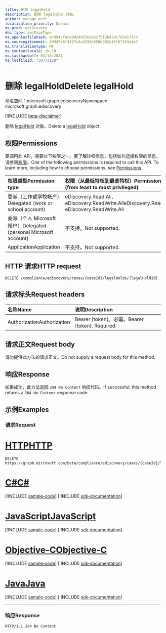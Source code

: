 ```yaml
---
title: 删除 legalHold
description: 删除 legalHold 对象。
author: mahage-msft
localization_priority: Normal
ms.prod: ediscovery
doc_type: apiPageType
ms.openlocfilehash: 84d94cf4ce0d340d36cb0cf5f2b478c70581f374
ms.sourcegitcommit: 40947e6f4337c8c4193d85bb862e15f67263e1e7
ms.translationtype: MT
ms.contentlocale: zh-CN
ms.lasthandoff: 03/13/2021
ms.locfileid: "50773128"
---
```

# <a name="delete-legalhold"></a><span data-ttu-id="25d1f-103">删除 legalHold</span><span class="sxs-lookup"><span data-stu-id="25d1f-103">Delete legalHold</span></span>

<span data-ttu-id="25d1f-104">命名空间：microsoft.graph.ediscovery</span><span class="sxs-lookup"><span data-stu-id="25d1f-104">Namespace: microsoft.graph.ediscovery</span></span>

[!INCLUDE [beta-disclaimer](../../includes/beta-disclaimer.md)]

<span data-ttu-id="25d1f-105">删除 [legalHold](../resources/ediscovery-legalhold.md) 对象。</span><span class="sxs-lookup"><span data-stu-id="25d1f-105">Delete a [legalHold](../resources/ediscovery-legalhold.md) object.</span></span>

## <a name="permissions"></a><span data-ttu-id="25d1f-106">权限</span><span class="sxs-lookup"><span data-stu-id="25d1f-106">Permissions</span></span>

<span data-ttu-id="25d1f-p101">要调用此 API，需要以下权限之一。要了解详细信息，包括如何选择权限的信息，请参阅[权限](/graph/permissions-reference)。</span><span class="sxs-lookup"><span data-stu-id="25d1f-p101">One of the following permissions is required to call this API. To learn more, including how to choose permissions, see [Permissions](/graph/permissions-reference).</span></span>

|<span data-ttu-id="25d1f-109">权限类型</span><span class="sxs-lookup"><span data-stu-id="25d1f-109">Permission type</span></span>|<span data-ttu-id="25d1f-110">权限（从最低特权到最高特权）</span><span class="sxs-lookup"><span data-stu-id="25d1f-110">Permissions (from least to most privileged)</span></span>|
|:---|:---|
|<span data-ttu-id="25d1f-111">委派（工作或学校帐户）</span><span class="sxs-lookup"><span data-stu-id="25d1f-111">Delegated (work or school account)</span></span>|<span data-ttu-id="25d1f-112">eDiscovery.Read.All、eDiscovery.ReadWrite.All</span><span class="sxs-lookup"><span data-stu-id="25d1f-112">eDiscovery.Read.All, eDiscovery.ReadWrite.All</span></span>|
|<span data-ttu-id="25d1f-113">委派（个人 Microsoft 帐户）</span><span class="sxs-lookup"><span data-stu-id="25d1f-113">Delegated (personal Microsoft account)</span></span>|<span data-ttu-id="25d1f-114">不支持。</span><span class="sxs-lookup"><span data-stu-id="25d1f-114">Not supported.</span></span>|
|<span data-ttu-id="25d1f-115">Application</span><span class="sxs-lookup"><span data-stu-id="25d1f-115">Application</span></span>|<span data-ttu-id="25d1f-116">不支持。</span><span class="sxs-lookup"><span data-stu-id="25d1f-116">Not supported.</span></span>|

## <a name="http-request"></a><span data-ttu-id="25d1f-117">HTTP 请求</span><span class="sxs-lookup"><span data-stu-id="25d1f-117">HTTP request</span></span>

<!-- {
  "blockType": "ignored"
}
-->

``` http
DELETE /compliance/ediscovery/cases/{caseId}/legalHolds/{legalHoldId}
```

## <a name="request-headers"></a><span data-ttu-id="25d1f-118">请求标头</span><span class="sxs-lookup"><span data-stu-id="25d1f-118">Request headers</span></span>

|<span data-ttu-id="25d1f-119">名称</span><span class="sxs-lookup"><span data-stu-id="25d1f-119">Name</span></span>|<span data-ttu-id="25d1f-120">说明</span><span class="sxs-lookup"><span data-stu-id="25d1f-120">Description</span></span>|
|:---|:---|
|<span data-ttu-id="25d1f-121">Authorization</span><span class="sxs-lookup"><span data-stu-id="25d1f-121">Authorization</span></span>|<span data-ttu-id="25d1f-p102">Bearer {token}。必需。</span><span class="sxs-lookup"><span data-stu-id="25d1f-p102">Bearer {token}. Required.</span></span>|

## <a name="request-body"></a><span data-ttu-id="25d1f-124">请求正文</span><span class="sxs-lookup"><span data-stu-id="25d1f-124">Request body</span></span>

<span data-ttu-id="25d1f-125">请勿提供此方法的请求正文。</span><span class="sxs-lookup"><span data-stu-id="25d1f-125">Do not supply a request body for this method.</span></span>

## <a name="response"></a><span data-ttu-id="25d1f-126">响应</span><span class="sxs-lookup"><span data-stu-id="25d1f-126">Response</span></span>

<span data-ttu-id="25d1f-127">如果成功，此方法返回 `204 No Content` 响应代码。</span><span class="sxs-lookup"><span data-stu-id="25d1f-127">If successful, this method returns a `204 No Content` response code.</span></span>

## <a name="examples"></a><span data-ttu-id="25d1f-128">示例</span><span class="sxs-lookup"><span data-stu-id="25d1f-128">Examples</span></span>

### <a name="request"></a><span data-ttu-id="25d1f-129">请求</span><span class="sxs-lookup"><span data-stu-id="25d1f-129">Request</span></span>


# <a name="http"></a>[<span data-ttu-id="25d1f-130">HTTP</span><span class="sxs-lookup"><span data-stu-id="25d1f-130">HTTP</span></span>](#tab/http)
<!-- {
  "blockType": "request",
  "name": "delete_legalhold"
}
-->

``` http
DELETE https://graph.microsoft.com/beta/compliance/ediscovery/cases/{caseId}/legalHolds/{legalholdId}
```
# <a name="c"></a>[<span data-ttu-id="25d1f-131">C#</span><span class="sxs-lookup"><span data-stu-id="25d1f-131">C#</span></span>](#tab/csharp)
[!INCLUDE [sample-code](../includes/snippets/csharp/delete-legalhold-csharp-snippets.md)]
[!INCLUDE [sdk-documentation](../includes/snippets/snippets-sdk-documentation-link.md)]

# <a name="javascript"></a>[<span data-ttu-id="25d1f-132">JavaScript</span><span class="sxs-lookup"><span data-stu-id="25d1f-132">JavaScript</span></span>](#tab/javascript)
[!INCLUDE [sample-code](../includes/snippets/javascript/delete-legalhold-javascript-snippets.md)]
[!INCLUDE [sdk-documentation](../includes/snippets/snippets-sdk-documentation-link.md)]

# <a name="objective-c"></a>[<span data-ttu-id="25d1f-133">Objective-C</span><span class="sxs-lookup"><span data-stu-id="25d1f-133">Objective-C</span></span>](#tab/objc)
[!INCLUDE [sample-code](../includes/snippets/objc/delete-legalhold-objc-snippets.md)]
[!INCLUDE [sdk-documentation](../includes/snippets/snippets-sdk-documentation-link.md)]

# <a name="java"></a>[<span data-ttu-id="25d1f-134">Java</span><span class="sxs-lookup"><span data-stu-id="25d1f-134">Java</span></span>](#tab/java)
[!INCLUDE [sample-code](../includes/snippets/java/delete-legalhold-java-snippets.md)]
[!INCLUDE [sdk-documentation](../includes/snippets/snippets-sdk-documentation-link.md)]

---


### <a name="response"></a><span data-ttu-id="25d1f-135">响应</span><span class="sxs-lookup"><span data-stu-id="25d1f-135">Response</span></span>

<!-- {
  "blockType": "response",
  "truncated": true
}
-->

``` http
HTTP/1.1 204 No Content
```
